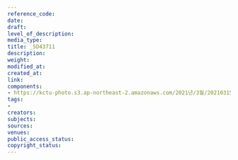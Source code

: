 ```yaml
---
reference_code: 
date: 
draft: 
level_of_description: 
media_type: 
title: _5D43711
description: 
weight: 
modified_at: 
created_at: 
link: 
components:
- https://kctu-photo.s3.ap-northeast-2.amazonaws.com/2021년/3월/20210315_'거침없는+민주노총!+110만의+총파업'+2021년+민주노총+투쟁선포+기자회견/_5D43711.jpg
tags:
- 
creators: 
subjects: 
sources: 
venues: 
public_access_status: 
copyright_status: 
---
```

